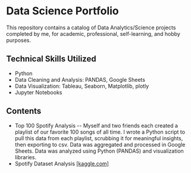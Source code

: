 # Data Science Portfolio

This repository contains a catalog of Data Analytics/Science projects completed by me, for academic, professional, self-learning, and hobby purposes.

## Technical Skills Utilized
- Python
- Data Cleaning and Analysis: PANDAS, Google Sheets
- Data Visualization: Tableau, Seaborn, Matplotlib, plotly
- Jupyter Notebooks

## Contents
- Top 100 Spotify Analysis
-- Myself and two friends each created a playlist of our favorite 100 songs of all time. I wrote a Python script to pull this data from each playlist, scrubbing it for meaningful insights, then exporting to csv. Data was aggregated and processed in Google Sheets. Data was analyzed using Python (PANDAS) and visualization libraries.
- Spotify Dataset Analysis [[kaggle.com]](https://www.kaggle.com/datasets/lehaknarnauli/spotify-datasets)
